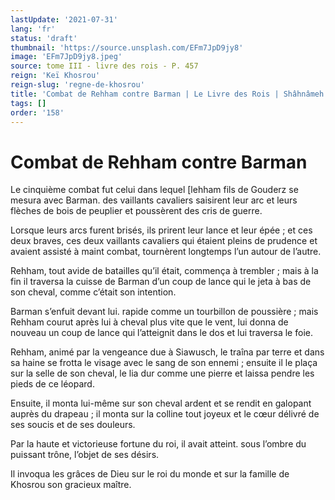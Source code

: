 ```yaml
---
lastUpdate: '2021-07-31'
lang: 'fr'
status: 'draft'
thumbnail: 'https://source.unsplash.com/EFm7JpD9jy8'
image: 'EFm7JpD9jy8.jpeg'
source: tome III - livre des rois - P. 457
reign: 'Keï Khosrou'
reign-slug: 'regne-de-khosrou'
title: 'Combat de Rehham contre Barman | Le Livre des Rois | Shâhnâmeh'
tags: []
order: '158'
---
```


<!-- LTeX: language=fr -->

# Combat de Rehham contre Barman

Le cinquième combat fut celui dans lequel [lehham fils de Gouderz se mesura avec Barman. des vaillants cavaliers saisirent leur arc et leurs flèches de bois de peuplier et poussèrent des cris de guerre.

Lorsque leurs arcs furent brisés, ils prirent leur lance et leur épée ; et ces deux braves, ces deux vaillants cavaliers qui étaient pleins de prudence et avaient assisté à maint combat, tournèrent longtemps l’un autour de l’autre.

Rehham, tout avide de batailles qu’il était, commença à trembler ; mais à la fin il traversa la cuisse de Barman d’un coup de lance qui le jeta à bas de son cheval, comme c’était son intention.

Barman s’enfuit devant lui. rapide comme un tourbillon de poussière ; mais Rehham courut après lui à cheval plus vite que le vent, lui donna de nouveau un coup de lance qui l’atteignit dans le dos et lui traversa le foie.

Rehham, animé par la vengeance due à Siawusch, le traîna par terre et dans sa haine se frotta le visage avec le sang de son ennemi ; ensuite il le plaça sur la selle de son cheval, le lia dur comme une pierre et laissa pendre les pieds de ce léopard.

Ensuite, il monta lui-même sur son cheval ardent et se rendit en galopant auprès du drapeau ; il monta sur la colline tout joyeux et le cœur délivré de ses soucis et de ses douleurs.

Par la haute et victorieuse fortune du roi, il avait atteint. sous l’ombre du puissant trône, l’objet de ses désirs.

Il invoqua les grâces de Dieu sur le roi du monde et sur la famille de Khosrou son gracieux maître.
